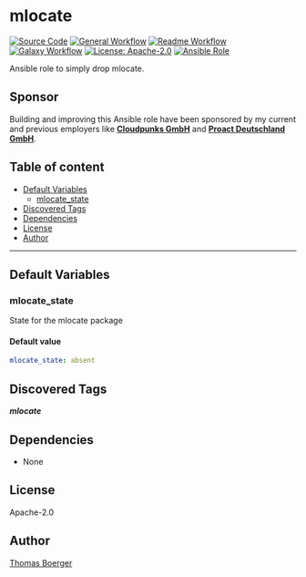 # mlocate

[![Source Code](https://img.shields.io/badge/github-source%20code-blue?logo=github&logoColor=white)](https://github.com/rolehippie/mlocate) [![General Workflow](https://github.com/rolehippie/mlocate/actions/workflows/general.yml/badge.svg)](https://github.com/rolehippie/mlocate/actions/workflows/general.yml) [![Readme Workflow](https://github.com/rolehippie/mlocate/actions/workflows/readme.yml/badge.svg)](https://github.com/rolehippie/mlocate/actions/workflows/readme.yml) [![Galaxy Workflow](https://github.com/rolehippie/mlocate/actions/workflows/galaxy.yml/badge.svg)](https://github.com/rolehippie/mlocate/actions/workflows/galaxy.yml) [![License: Apache-2.0](https://img.shields.io/github/license/rolehippie/mlocate)](https://github.com/rolehippie/mlocate/blob/master/LICENSE) [![Ansible Role](https://img.shields.io/ansible/role/51443)](https://galaxy.ansible.com/rolehippie/mlocate)

Ansible role to simply drop mlocate.

## Sponsor

Building and improving this Ansible role have been sponsored by my current and previous employers like **[Cloudpunks GmbH](https://cloudpunks.de)** and **[Proact Deutschland GmbH](https://www.proact.eu)**.

## Table of content

- [Default Variables](#default-variables)
  - [mlocate_state](#mlocate_state)
- [Discovered Tags](#discovered-tags)
- [Dependencies](#dependencies)
- [License](#license)
- [Author](#author)

---

## Default Variables

### mlocate_state

State for the mlocate package

#### Default value

```YAML
mlocate_state: absent
```

## Discovered Tags

**_mlocate_**


## Dependencies

- None

## License

Apache-2.0

## Author

[Thomas Boerger](https://github.com/tboerger)
